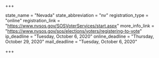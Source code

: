 +++

state_name = "Nevada"
state_abbreviation = "nv"
registration_type = "online"
registration_link = "https://www.nvsos.gov/SOSVoterServices/start.aspx"
more_info_link = "https://www.nvsos.gov/sos/elections/voters/registering-to-vote"
ip_deadline = "Tuesday, October 6, 2020"
online_deadline = "Thursday, October 29, 2020"
mail_deadline = "Tuesday, October 6, 2020"

+++